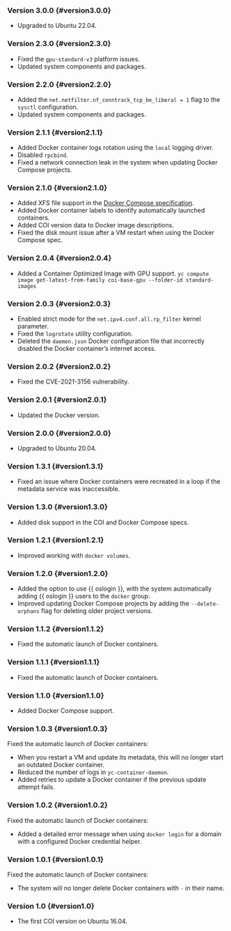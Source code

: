 ### Version 3.0.0 {#version3.0.0}

* Upgraded to Ubuntu 22.04.

### Version 2.3.0 {#version2.3.0}

* Fixed the `gpu-standard-v3` platform issues.
* Updated system components and packages.

### Version 2.2.0 {#version2.2.0}

* Added the `net.netfilter.nf_conntrack_tcp_be_liberal = 1` flag to the `sysctl` configuration.
* Updated system components and packages.

### Version 2.1.1 {#version2.1.1}

* Added Docker container logs rotation using the `local` logging driver.
* Disabled `rpcbind`.
* Fixed a network connection leak in the system when updating Docker Compose projects.

### Version 2.1.0 {#version2.1.0}

* Added XFS file support in the [Docker Compose specification](../../cos/concepts/index.md#compose-spec).
* Added Docker container labels to identify automatically launched containers.
* Added COI version data to Docker image descriptions.
* Fixed the disk mount issue after a VM restart when using the Docker Compose spec.

### Version 2.0.4 {#version2.0.4}

* Added a Container Optimized Image with GPU support.
  `yc compute image get-latest-from-family coi-base-gpu --folder-id standard-images`

### Version 2.0.3 {#version2.0.3}

* Enabled strict mode for the `net.ipv4.conf.all.rp_filter` kernel parameter.
* Fixed the `logrotate` utility configuration.
* Deleted the `daemon.json` Docker configuration file that incorrectly disabled the Docker container’s internet access.

### Version 2.0.2 {#version2.0.2}

* Fixed the CVE-2021-3156 vulnerability.

### Version 2.0.1 {#version2.0.1}

* Updated the Docker version.

### Version 2.0.0 {#version2.0.0}

* Upgraded to Ubuntu 20.04.

### Version 1.3.1 {#version1.3.1}

* Fixed an issue where Docker containers were recreated in a loop if the metadata service was inaccessible.

### Version 1.3.0 {#version1.3.0}

* Added disk support in the COI and Docker Compose specs.

### Version 1.2.1 {#version1.2.1}

* Improved working with `docker volumes`.

### Version 1.2.0 {#version1.2.0}

* Added the option to use {{ oslogin }}, with the system automatically adding {{ oslogin }} users to the `docker` group.
* Improved updating Docker Compose projects by adding the `--delete-orphans` flag for deleting older project versions.

### Version 1.1.2 {#version1.1.2}

* Fixed the automatic launch of Docker containers.

### Version 1.1.1 {#version1.1.1}

* Fixed the automatic launch of Docker containers.

### Version 1.1.0 {#version1.1.0}

* Added Docker Compose support.

### Version 1.0.3 {#version1.0.3}

Fixed the automatic launch of Docker containers:
* When you restart a VM and update its metadata, this will no longer start an outdated Docker container.
* Reduced the number of logs in `yc-container-daemon`.
* Added retries to update a Docker container if the previous update attempt fails.

### Version 1.0.2 {#version1.0.2}

Fixed the automatic launch of Docker containers:
* Added a detailed error message when using `docker login` for a domain with a configured Docker credential helper.

### Version 1.0.1 {#version1.0.1}

Fixed the automatic launch of Docker containers:
* The system will no longer delete Docker containers with `-` in their name.

### Version 1.0 {#version1.0}

* The first COI version on Ubuntu 16.04.

